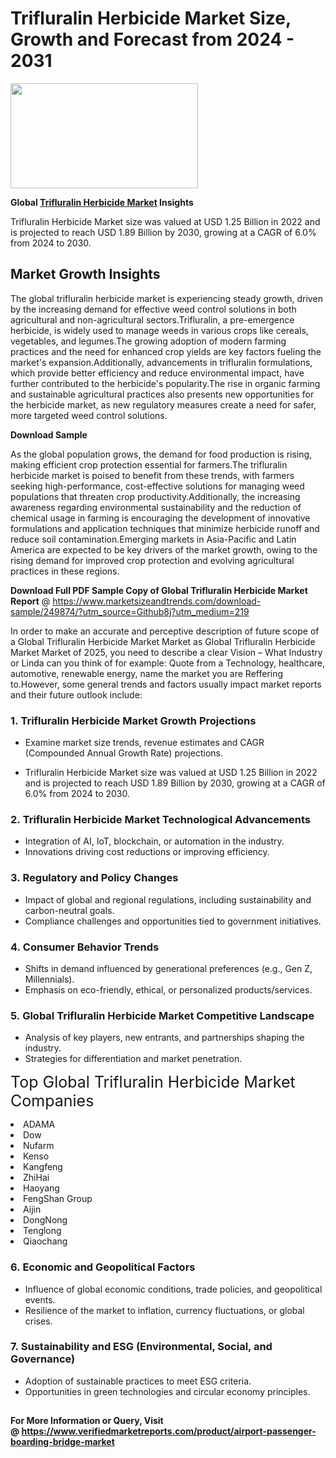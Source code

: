 <H1>Trifluralin Herbicide Market Size, Growth and Forecast from 2024 - 2031</H1><img class="aligncenter size-medium wp-image-584254" src="https://thirdeyenews.in/wp-content/uploads/2024/09/Global-Market-Research-300x168.jpeg" alt="" width="300" height="168" /><p><strong>Global&nbsp;<a href="https://www.marketsizeandtrends.com/download-sample/249874/?utm_source=Github8j?utm_medium=219">Trifluralin Herbicide Market</a> Insights</strong></p><p>Trifluralin Herbicide Market size was valued at USD 1.25 Billion in 2022 and is projected to reach USD 1.89 Billion by 2030, growing at a CAGR of 6.0% from 2024 to 2030.</p><p><h2>Market Growth Insights</h2> <p>The global trifluralin herbicide market is experiencing steady growth, driven by the increasing demand for effective weed control solutions in both agricultural and non-agricultural sectors.Trifluralin, a pre-emergence herbicide, is widely used to manage weeds in various crops like cereals, vegetables, and legumes.The growing adoption of modern farming practices and the need for enhanced crop yields are key factors fueling the market's expansion.Additionally, advancements in trifluralin formulations, which provide better efficiency and reduce environmental impact, have further contributed to the herbicide's popularity.The rise in organic farming and sustainable agricultural practices also presents new opportunities for the herbicide market, as new regulatory measures create a need for safer, more targeted weed control solutions.</p> <p><strong>Download Sample</strong></p> <p>As the global population grows, the demand for food production is rising, making efficient crop protection essential for farmers.The trifluralin herbicide market is poised to benefit from these trends, with farmers seeking high-performance, cost-effective solutions for managing weed populations that threaten crop productivity.Additionally, the increasing awareness regarding environmental sustainability and the reduction of chemical usage in farming is encouraging the development of innovative formulations and application techniques that minimize herbicide runoff and reduce soil contamination.Emerging markets in Asia-Pacific and Latin America are expected to be key drivers of the market growth, owing to the rising demand for improved crop protection and evolving agricultural practices in these regions.</p> <p><span class=""><strong>Download Full PDF Sample Copy of Global Trifluralin Herbicide Market Report</strong> @ <a href="https://www.marketsizeandtrends.com/download-sample/249874/?utm_source=Github8j?utm_medium=219" target="_blank">https://www.marketsizeandtrends.com/download-sample/249874/?utm_source=Github8j?utm_medium=219</a></span></p><p>In order to make an accurate and perceptive description of future scope of a Global&nbsp;Trifluralin Herbicide Market Market as Global&nbsp;Trifluralin Herbicide Market Market of 2025, you need to describe a clear Vision &ndash; What Industry or Linda can you think of for example: Quote from a Technology, healthcare, automotive, renewable energy, name the market you are Reffering to.However, some general trends and factors usually impact market reports and their future outlook include:</p><h3>1.&nbsp;<strong>Trifluralin Herbicide Market Growth Projections</strong></h3><ul><li>Examine market size trends, revenue estimates and CAGR (Compounded Annual Growth Rate) projections.</li><li><p>Trifluralin Herbicide Market size was valued at USD 1.25 Billion in 2022 and is projected to reach USD 1.89 Billion by 2030, growing at a CAGR of 6.0% from 2024 to 2030.</p></li></ul><h3>2.&nbsp;<strong>Trifluralin Herbicide Market Technological Advancements</strong></h3><ul><li>Integration of AI, IoT, blockchain, or automation in the industry.</li><li>Innovations driving cost reductions or improving efficiency.</li></ul><h3>3.&nbsp;<strong>Regulatory and Policy Changes</strong></h3><ul><li>Impact of global and regional regulations, including sustainability and carbon-neutral goals.</li><li>Compliance challenges and opportunities tied to government initiatives.</li></ul><h3>4.&nbsp;<strong>Consumer Behavior Trends</strong></h3><ul><li>Shifts in demand influenced by generational preferences (e.g., Gen Z, Millennials).</li><li>Emphasis on eco-friendly, ethical, or personalized products/services.</li></ul><h3>5.&nbsp;<strong>Global Trifluralin Herbicide Market Competitive Landscape</strong></h3><ul><li>Analysis of key players, new entrants, and partnerships shaping the industry.</li><li>Strategies for differentiation and market penetration.</li></ul><p data-pm-slice="1 1 []"><span style="color: inherit; font-family: inherit; font-size: 25px;">Top Global Trifluralin Herbicide Market Companies</span></p><div class="" data-test-id=""><p><li>ADAMA</li><li> Dow</li><li> Nufarm</li><li> Kenso</li><li> Kangfeng</li><li> ZhiHai</li><li> Haoyang</li><li> FengShan Group</li><li> Aijin</li><li> DongNong</li><li> Tenglong</li><li> Qiaochang</li></p></div><h3>6.&nbsp;<strong>Economic and Geopolitical Factors</strong></h3><ul><li>Influence of global economic conditions, trade policies, and geopolitical events.</li><li>Resilience of the market to inflation, currency fluctuations, or global crises.</li></ul><h3>7.&nbsp;<strong>Sustainability and ESG (Environmental, Social, and Governance)</strong></h3><ul><li>Adoption of sustainable practices to meet ESG criteria.</li><li>Opportunities in green technologies and circular economy principles.</li></ul><h2><strong style="font-size: 14px;">For More Information or Query, Visit @&nbsp;</strong><a style="background-color: #ffffff; font-size: 14px;" href="https://www.marketsizeandtrends.com/report/trifluralin-herbicide-market/" target="_blank">https://www.verifiedmarketreports.com/product/airport-passenger-boarding-bridge-market</a></h2>